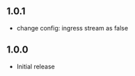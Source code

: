 <!-- https://developers.home-assistant.io/docs/add-ons/presentation#keeping-a-changelog -->

## 1.0.1

- change config: ingress stream as false

## 1.0.0

- Initial release